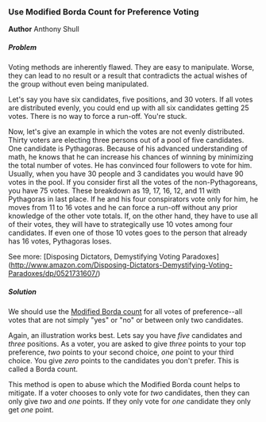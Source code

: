 ### Use Modified Borda Count for Preference Voting

**Author**
Anthony Shull

##### Problem

Voting methods are inherently flawed. They are easy to manipulate. Worse, they can lead to no result or a result that contradicts the actual wishes of the group without even being manipulated.

Let's say you have six candidates, five positions, and 30 voters. If all votes are distributed evenly, you could end up with all six candidates getting 25 votes. There is no way to force a run-off. You're stuck.

Now, let's give an example in which the votes are not evenly distributed. Thirty voters are electing three persons out of a pool of five candidates. One candidate is Pythagoras. Because of his advanced understanding of math, he knows that he can increase his chances of winning by minimizing the total number of votes. He has convinced four followers to vote for him. Usually, when you have 30 people and 3 candidates you would have 90 votes in the pool. If you consider first all the votes of the non-Pythagoreans, you have 75 votes. These breakdown as 19, 17, 16, 12, and 11 with Pythagoras in last place. If he and his four conspirators vote only for him, he moves from 11 to 16 votes and he can force a run-off without any prior knowledge of the other vote totals. If, on the other hand, they have to use all of their votes, they will have to strategically use 10 votes among four candidates. If even one of those 10 votes goes to the person that already has 16 votes, Pythagoras loses. 

See more: [Disposing Dictators, Demystifying Voting Paradoxes] (http://www.amazon.com/Disposing-Dictators-Demystifying-Voting-Paradoxes/dp/0521731607/)

##### Solution

We should use the [Modified Borda count][mbc] for all votes of preference--all votes that are not simply "yes" or "no" or between only two candidates.

Again, an illustration works best. Lets say you have *five* candidates and *three* positions. As a voter, you are asked to give *three* points to your top preference, *two* points to your second choice, *one* point to your third choice. You give *zero* points to the candidates you don't prefer. This is called a Borda count.

This method is open to abuse which the Modified Borda count helps to mitigate. If a voter chooses to only vote for *two* candidates, then they can only give *two* and *one* points. If they only vote for *one* candidate they only get *one* point.

[mbc]: https://en.wikipedia.org/wiki/Borda_count#Modified_Borda_count